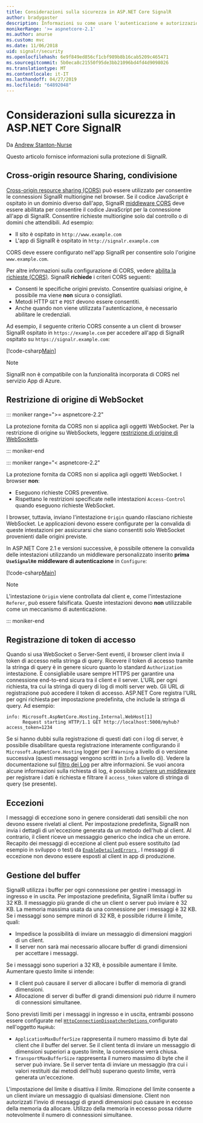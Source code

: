 ```yaml
---
title: Considerazioni sulla sicurezza in ASP.NET Core SignalR
author: bradygaster
description: Informazioni su come usare l'autenticazione e autorizzazione in ASP.NET Core SignalR.
monikerRange: '>= aspnetcore-2.1'
ms.author: anurse
ms.custom: mvc
ms.date: 11/06/2018
uid: signalr/security
ms.openlocfilehash: 6e9f849ed856cf1cbf989b8b16cab5209c465471
ms.sourcegitcommit: 5b0eca8c21550f95de3bb21096bd4fd4d9098026
ms.translationtype: MT
ms.contentlocale: it-IT
ms.lasthandoff: 04/27/2019
ms.locfileid: "64892048"
---
```

# <a name="security-considerations-in-aspnet-core-signalr"></a>Considerazioni sulla sicurezza in ASP.NET Core SignalR

Da [Andrew Stanton-Nurse](https://twitter.com/anurse)

Questo articolo fornisce informazioni sulla protezione di SignalR.

## <a name="cross-origin-resource-sharing"></a>Cross-origin resource Sharing, condivisione

[Cross-origin resource sharing (CORS)](https://www.w3.org/TR/cors/) può essere utilizzato per consentire le connessioni SignalR multiorigine nel browser. Se il codice JavaScript è ospitato in un dominio diverso dall'app, SignalR [middleware CORS](xref:security/cors) deve essere abilitata per consentire il codice JavaScript per la connessione all'app di SignalR. Consentire richieste multiorigine solo dal controllo o di domini che attendibili. Ad esempio:

* Il sito è ospitato in `http://www.example.com`
* L'app di SignalR è ospitato in `http://signalr.example.com`

CORS deve essere configurato nell'app SignalR per consentire solo l'origine `www.example.com`.

Per altre informazioni sulla configurazione di CORS, vedere [abilita la richieste (CORS)](xref:security/cors). SignalR **richiede** i criteri CORS seguenti:

* Consenti le specifiche origini previsto. Consentire qualsiasi origine, è possibile ma viene **non** sicura o consigliati.
* Metodi HTTP `GET` e `POST` devono essere consentiti.
* Anche quando non viene utilizzata l'autenticazione, è necessario abilitare le credenziali.

Ad esempio, il seguente criterio CORS consente a un client di browser SignalR ospitato in `https://example.com` per accedere all'app di SignalR ospitato su `https://signalr.example.com`:

[!code-csharp[Main](security/sample/Startup.cs?name=snippet1)]

> [!NOTE]
> SignalR non è compatibile con la funzionalità incorporata di CORS nel servizio App di Azure.

## <a name="websocket-origin-restriction"></a>Restrizione di origine di WebSocket

::: moniker range=">= aspnetcore-2.2"

La protezione fornita da CORS non si applica agli oggetti WebSocket. Per la restrizione di origine su WebSockets, leggere [restrizione di origine di WebSockets](xref:fundamentals/websockets#websocket-origin-restriction).

::: moniker-end

::: moniker range="< aspnetcore-2.2"

La protezione fornita da CORS non si applica agli oggetti WebSocket. I browser **non**:

* Eseguono richieste CORS preventive.
* Rispettano le restrizioni specificate nelle intestazioni `Access-Control` quando eseguono richieste WebSocket.

I browser, tuttavia, inviano l'intestazione `Origin` quando rilasciano richieste WebSocket. Le applicazioni devono essere configurate per la convalida di queste intestazioni per assicurarsi che siano consentiti solo WebSocket provenienti dalle origini previste.

In ASP.NET Core 2.1 e versioni successive, è possibile ottenere la convalida delle intestazioni utilizzando un middleware personalizzato inserito **prima `UseSignalR`e middleware di autenticazione** in `Configure`:

[!code-csharp[Main](security/sample/Startup.cs?name=snippet2)]

> [!NOTE]
> L'intestazione `Origin` viene controllata dal client e, come l'intestazione `Referer`, può essere falsificata. Queste intestazioni devono **non** utilizzabile come un meccanismo di autenticazione.

::: moniker-end

## <a name="access-token-logging"></a>Registrazione di token di accesso

Quando si usa WebSocket o Server-Sent eventi, il browser client invia il token di accesso nella stringa di query. Ricevere il token di accesso tramite la stringa di query è in genere sicuro quanto lo standard `Authorization` intestazione. È consigliabile usare sempre HTTPS per garantire una connessione end-to-end sicura tra il client e il server. L'URL per ogni richiesta, tra cui la stringa di query di log di molti server web. Gli URL di registrazione può accedere il token di accesso. ASP.NET Core registra l'URL per ogni richiesta per impostazione predefinita, che include la stringa di query. Ad esempio:

```
info: Microsoft.AspNetCore.Hosting.Internal.WebHost[1]
      Request starting HTTP/1.1 GET http://localhost:5000/myhub?access_token=1234
```

Se si hanno dubbi sulla registrazione di questi dati con i log di server, è possibile disabilitare questa registrazione interamente configurando il `Microsoft.AspNetCore.Hosting` logger per il `Warning` a livello di o versione successiva (questi messaggi vengono scritti in `Info` a livello di). Vedere la documentazione sul [filtro dei Log](xref:fundamentals/logging/index#log-filtering) per altre informazioni. Se vuoi ancora alcune informazioni sulla richiesta di log, è possibile [scrivere un middleware](xref:fundamentals/middleware/write) per registrare i dati è richiesta e filtrare il `access_token` valore di stringa di query (se presente).

## <a name="exceptions"></a>Eccezioni

I messaggi di eccezione sono in genere considerati dati sensibili che non devono essere rivelati al client. Per impostazione predefinita, SignalR non invia i dettagli di un'eccezione generata da un metodo dell'hub al client. Al contrario, il client riceve un messaggio generico che indica che un errore. Recapito dei messaggi di eccezione al client può essere sostituito (ad esempio in sviluppo o test) da [ `EnableDetailedErrors` ](xref:signalr/configuration#configure-server-options). I messaggi di eccezione non devono essere esposti al client in app di produzione.

## <a name="buffer-management"></a>Gestione del buffer

SignalR utilizza i buffer per ogni connessione per gestire i messaggi in ingresso e in uscita. Per impostazione predefinita, SignalR limita i buffer su 32 KB. Il messaggio più grande di che un client o server può inviare è 32 KB. La memoria massima usata da una connessione per i messaggi è 32 KB. Se i messaggi sono sempre minori di 32 KB, è possibile ridurre il limite, quali:

* Impedisce la possibilità di inviare un messaggio di dimensioni maggiori di un client.
* Il server non sarà mai necessario allocare buffer di grandi dimensioni per accettare i messaggi.

Se i messaggi sono superiori a 32 KB, è possibile aumentare il limite. Aumentare questo limite si intende:

* Il client può causare il server di allocare i buffer di memoria di grandi dimensioni.
* Allocazione di server di buffer di grandi dimensioni può ridurre il numero di connessioni simultanee.

Sono previsti limiti per i messaggi in ingresso e in uscita, entrambi possono essere configurate nel [ `HttpConnectionDispatcherOptions` ](xref:signalr/configuration#configure-server-options) configurato nell'oggetto `MapHub`:

* `ApplicationMaxBufferSize` rappresenta il numero massimo di byte dal client che il buffer del server. Se il client tenta di inviare un messaggio di dimensioni superiori a questo limite, la connessione verrà chiusa.
* `TransportMaxBufferSize` rappresenta il numero massimo di byte che il server può inviare. Se il server tenta di inviare un messaggio (tra cui i valori restituiti dai metodi dell'hub) superano questo limite, verrà generata un'eccezione.

L'impostazione del limite `0` disattiva il limite. Rimozione del limite consente a un client inviare un messaggio di qualsiasi dimensione. Client non autorizzati l'invio di messaggi di grandi dimensioni può causare in eccesso della memoria da allocare. Utilizzo della memoria in eccesso possa ridurre notevolmente il numero di connessioni simultanee.
